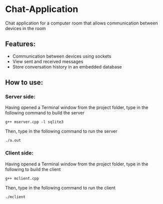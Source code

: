 # Chat-Application
Chat application for a computer room that allows communication between devices in the room

## Features:
 - Communication between devices using sockets
 - View sent and received messages
 - Store conversation history in an embedded database

## How to use:

### Server side: 
Having opened a Terminal window from the project folder, type in the following command to build the server
```
g++ mserver.cpp -l sqlite3
```
Then, type in the following command to run the server
```
./a.out
```
### Client side:
Having opened a Terminal window from the project folder, type in the following to build the client
```
g++ mclient.cpp
```
Then, type in the following command to run the client
```
./mclient
```
